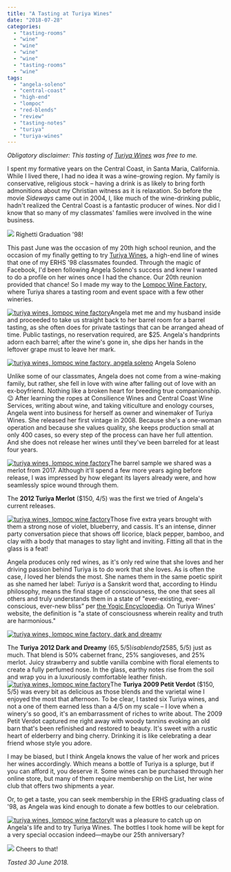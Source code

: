 ```yaml
---
title: "A Tasting at Turiya Wines"
date: "2018-07-28"
categories:
  - "tasting-rooms"
  - "wine"
  - "wine"
  - "wine"
  - "wine"
  - "tasting-rooms"
  - "wine"
tags:
  - "angela-soleno"
  - "central-coast"
  - "high-end"
  - "lompoc"
  - "red-blends"
  - "review"
  - "tasting-notes"
  - "turiya"
  - "turiya-wines"
---
```


_Obligatory disclaimer: This tasting of [Turiya Wines](https://www.turiyawines.com/) was free to me._

I spent my formative years on the Central Coast, in Santa Maria, California. While I lived there, I had no idea it was a wine-growing region. My family is conservative, religious stock – having a drink is as likely to bring forth admonitions about my Christian witness as it is relaxation. So before the movie _Sideways_ came out in 2004, I, like much of the wine-drinking public, hadn't realized the Central Coast is a fantastic producer of wines. Nor did I know that so many of my classmates' families were involved in the wine business.




<div class="caption">

[![](http://s3.amazonaws.com/thegourmez-wpmedia/2018/07/ERHSSeniorYear090-500x344.jpg)](http://s3.amazonaws.com/thegourmez-wpmedia/2018/07/ERHSSeniorYear090.jpg) Righetti Graduation '98!</div>


This past June was the occasion of my 20th high school reunion, and the occasion of my finally getting to try [Turiya Wines](https://www.turiyawines.com/), a high-end line of wines that one of my ERHS '98 classmates founded. Through the magic of Facebook, I'd been following Angela Soleno's success and knew I wanted to do a profile on her wines once I had the chance. Our 20th reunion provided that chance! So I made my way to the [Lompoc Wine Factory,](https://lompocwinefactory.com/) where Turiya shares a tasting room and event space with a few other wineries.

[![turiya wines, lompoc wine factory](http://s3.amazonaws.com/thegourmez-wpmedia/2018/07/Turyia-Wines-14-375x500.jpg)](http://s3.amazonaws.com/thegourmez-wpmedia/2018/07/Turyia-Wines-14.jpg)Angela met me and my husband inside and proceeded to take us straight back to her barrel room for a barrel tasting, as she often does for private tastings that can be arranged ahead of time. Public tastings, no reservation required, are $25. Angela's handprints adorn each barrel; after the wine's gone in, she dips her hands in the leftover grape must to leave her mark.




<div class="caption">

[![turiya wines, lompoc wine factory, angela soleno](http://s3.amazonaws.com/thegourmez-wpmedia/2018/07/Turyia-Wines-03-500x397.jpg)](http://s3.amazonaws.com/thegourmez-wpmedia/2018/07/Turyia-Wines-03.jpg) Angela Soleno</div>


Unlike some of our classmates, Angela does not come from a wine-making family, but rather, she fell in love with wine after falling out of love with an ex-boyfriend. Nothing like a broken heart for breeding true companionship. 😉 After learning the ropes at Consilience Wines and Central Coast Wine Services, writing about wine, and taking viticulture and enology courses, Angela went into business for herself as owner and winemaker of Turiya Wines. She released her first vintage in 2008. Because she's a one-woman operation and because she values quality, she keeps production small at only 400 cases, so every step of the process can have her full attention. And she does not release her wines until they've been barreled for at least four years.

[![turiya wines, lompoc wine factory](http://s3.amazonaws.com/thegourmez-wpmedia/2018/07/Turyia-Wines-11-400x500.jpg)](http://s3.amazonaws.com/thegourmez-wpmedia/2018/07/Turyia-Wines-11.jpg)The barrel sample we shared was a merlot from 2017. Although it'll spend a few more years aging before release, I was impressed by how elegant its layers already were, and how seamlessly spice wound through them.

The **2012 Turiya Merlot** ($150, 4/5) was the first we tried of Angela's current releases.

[![turiya wines, lompoc wine factory](http://s3.amazonaws.com/thegourmez-wpmedia/2018/07/Turyia-Wines-05-281x500.jpg)](http://s3.amazonaws.com/thegourmez-wpmedia/2018/07/Turyia-Wines-05.jpg)Those five extra years brought with them a strong nose of violet, blueberry, and cassis. It's an intense, dinner party conversation piece that shows off licorice, black pepper, bamboo, and clay with a body that manages to stay light and inviting. Fitting all that in the glass is a feat!

Angela produces only red wines, as it's only red wine that she loves and her driving passion behind Turiya is to do work that she loves. As is often the case, _I_ loved her blends the most. She names them in the same poetic spirit as she named her label: _Turiya_ is a Sanskrit word that, according to Hindu philosophy, means the final stage of consciousness, the one that sees all others and truly understands them in a state of "ever-existing, ever-conscious, ever-new bliss” per [the Yogic Encyclopedia](https://www.ananda.org/yogapedia/turiya/). On Turiya Wines' website, the definition is "a state of consciousness wherein reality and truth are harmonious."

[![turiya wines, lompoc wine factory, dark and dreamy](http://s3.amazonaws.com/thegourmez-wpmedia/2018/07/Turyia-Wines-09-321x500.jpg)](http://s3.amazonaws.com/thegourmez-wpmedia/2018/07/Turyia-Wines-09.jpg)

The **Turiya** **2012 Dark and Dreamy** ($65, 5/5) is a blend of 25% cabernet franc, 25% petit verdot, 25% sangiovese, and 25% merlot. It smells of blackberries speckled with soil and raspberry gumdrops with nonpareils. The beautifully smooth wine showcases raspberries in prime ripeness, with dark chocolate notes and lime acidity. I reveled in it. And I treasured the **Turiya 2012 Kindred Spirit** ($85, 5/5) just as much. That blend is 50% cabernet franc, 25% sangioveses, and 25% merlot. Juicy strawberry and subtle vanilla combine with floral elements to create a fully perfumed nose. In the glass, earthy notes rise from the soil and wrap you in a luxuriously comfortable leather finish.[![turiya wines, lompoc wine factory](http://s3.amazonaws.com/thegourmez-wpmedia/2018/07/Turyia-Wines-16-375x500.jpg)](http://s3.amazonaws.com/thegourmez-wpmedia/2018/07/Turyia-Wines-16.jpg)The **Turiya** **2009 Petit Verdot** ($150, 5/5) was every bit as delicious as those blends and the varietal wine I enjoyed the most that afternoon. To be clear, I tasted six Turiya wines, and not a one of them earned less than a 4/5 on my scale – I love when a winery's so good, it's an embarrassment of riches to write about. The 2009 Petit Verdot captured me right away with woody tannins evoking an old barn that's been refinished and restored to beauty. It's sweet with a rustic heart of elderberry and bing cherry. Drinking it is like celebrating a dear friend whose style you adore.

I may be biased, but I think Angela knows the value of her work and prices her wines accordingly. Which means a bottle of Turiya is a splurge, but if you can afford it, you deserve it. Some wines can be purchased through her online store, but many of them require membership on the List, her wine club that offers two shipments a year.

Or, to get a taste, you can seek membership in the ERHS graduating class of '98, as Angela was kind enough to donate a few bottles to our celebration.

[![turiya wines, lompoc wine factory](http://s3.amazonaws.com/thegourmez-wpmedia/2018/07/Turyia-Wines-17-331x500.jpg)](http://s3.amazonaws.com/thegourmez-wpmedia/2018/07/Turyia-Wines-17.jpg)It was a pleasure to catch up on Angela's life and to try Turiya Wines. The bottles I took home will be kept for a very special occasion indeed—maybe our 25th anniversary?




<div class="caption">

[![](http://s3.amazonaws.com/thegourmez-wpmedia/2018/07/Turyia-Wines-15-335x500.jpg)](http://s3.amazonaws.com/thegourmez-wpmedia/2018/07/Turyia-Wines-15.jpg) Cheers to that!</div>


_Tasted 30 June 2018._
